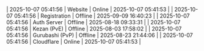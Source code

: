 | 2025-10-07 05:41:56 | Website | Online | 2025-10-07 05:41:53 |
| 2025-10-07 05:41:56 | Registration | Offline | 2025-09-09 16:40:23 |
| 2025-10-07 05:41:56 | Auth Server | Offline | 2025-08-18 09:33:31 |
| 2025-10-07 05:41:56 | Kezan (PvE) | Offline | 2025-08-03 17:58:02 |
| 2025-10-07 05:41:56 | Gurubashi (PvP) | Offline | 2025-08-23 21:44:06 |
| 2025-10-07 05:41:56 | Cloudflare | Online | 2025-10-07 05:41:53 |
